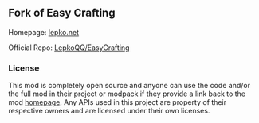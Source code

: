 ## Fork of Easy Crafting

Homepage: [lepko.net](http://lepko.net/minecraft)

Official Repo: [LepkoQQ/EasyCrafting](https://github.com/LepkoQQ/EasyCrafting)

### License
This mod is completely open source and anyone can use the code and/or the full mod in their project or modpack if they provide a link back to the mod [homepage](http://lepko.net/minecraft/). Any APIs used in this project are property of their respective owners and are licensed under their own licenses.
